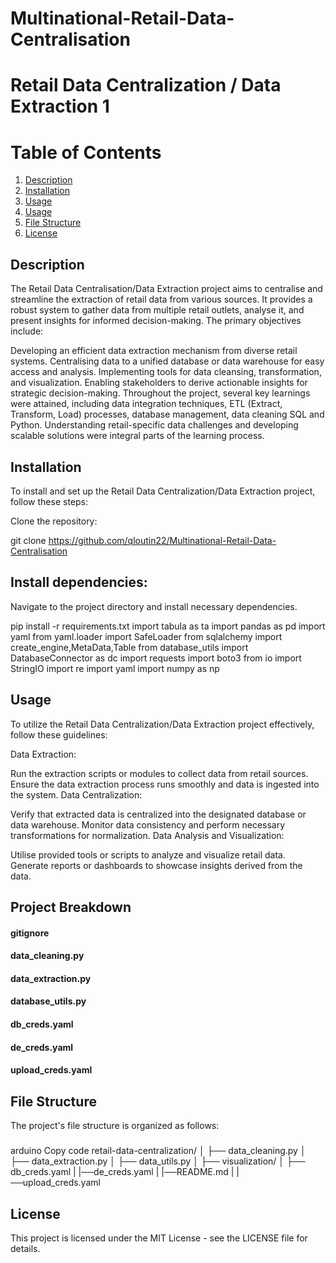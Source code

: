 # Multinational-Retail-Data-Centralisation

<h1> Retail Data Centralization / Data Extraction 1</h1>

# Table of Contents

1. [Description](#description)
2. [Installation](#installation)
3. [Usage](#usage)
4. [Usage](#usage)
5. [File Structure](#file-structure)
6. [License](#license)


## Description

The Retail Data Centralisation/Data Extraction project aims to centralise and streamline the extraction of retail data from various sources. It provides a robust system to gather data from multiple retail outlets, analyse it, and present insights for informed decision-making. The primary objectives include:

Developing an efficient data extraction mechanism from diverse retail systems.
Centralising data to a unified database or data warehouse for easy access and analysis.
Implementing tools for data cleansing, transformation, and visualization.
Enabling stakeholders to derive actionable insights for strategic decision-making.
Throughout the project, several key learnings were attained, including data integration techniques, ETL (Extract, Transform, Load) processes, database management, data cleaning SQL and Python. Understanding retail-specific data challenges and developing scalable solutions were integral parts of the learning process.

## Installation
To install and set up the Retail Data Centralization/Data Extraction project, follow these steps:

Clone the repository:

git clone https://github.com/qloutin22/Multinational-Retail-Data-Centralisation

## Install dependencies:

Navigate to the project directory and install necessary dependencies.

pip install -r requirements.txt
import tabula as ta
import pandas as pd
import yaml
from yaml.loader import SafeLoader
from sqlalchemy import create_engine,MetaData,Table
from database_utils import DatabaseConnector as dc
import requests
import boto3
from io import StringIO
import re
import yaml
import numpy as np


## Usage
To utilize the Retail Data Centralization/Data Extraction project effectively, follow these guidelines:

Data Extraction:

Run the extraction scripts or modules to collect data from retail sources.
Ensure the data extraction process runs smoothly and data is ingested into the system.
Data Centralization:

Verify that extracted data is centralized into the designated database or data warehouse.
Monitor data consistency and perform necessary transformations for normalization.
Data Analysis and Visualization:

Utilise provided tools or scripts to analyze and visualize retail data.
Generate reports or dashboards to showcase insights derived from the data.

## Project Breakdown

<h4>gitignore</h4>
<h4>data_cleaning.py</h4>
<h4>data_extraction.py</h4>
<h4>database_utils.py</h4>
<h4>db_creds.yaml</h4>
<h4>de_creds.yaml</h4>
<h4>upload_creds.yaml</h4>


## File Structure
The project's file structure is organized as follows:

#####
arduino
Copy code
retail-data-centralization/
│
├── data_cleaning.py
│
├── data_extraction.py
│
├── data_utils.py
│ 
├── visualization/
│
├── db_creds.yaml
|
|──de_creds.yaml
|
|──README.md
|
|──upload_creds.yaml


## License
This project is licensed under the MIT License - see the LICENSE file for details.